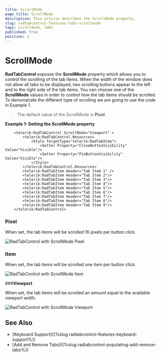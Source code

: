 ```yaml
---
title: ScrollMode
page_title: ScrollMode
description: This article describes the ScrollMode property.
slug: radtabcontrol-features-tabs-scrollmode
tags: scrollmode, tabs
published: True
position: 2
---
```


# ScrollMode

__RadTabControl__ exposes the __ScrollMode__ property which allows you to control the scrolling of the tab items. When the width of the window does not allow all tabs to be displayed, two scrolling buttons appear to the left and to the right side of the tab items. You can choose one of the __ScrollMode__ values in order to control how the tab items should be scrolled. To demonstrate the different type of scrolling we are going to use the code in Example 1.

>The default value of the ScrollMode is __Pixel__.

__Example 1: Setting the ScrollMode property__
```XAML
	<telerik:RadTabControl ScrollMode="Viewport" >
		<telerik:RadTabControl.Resources>
			<Style TargetType="telerik:RadTabItem">
				<Setter Property="CloseButtonVisibility" Value="Visible"/>
				<Setter Property="PinButtonVisibility" Value="Visible"/>
			</Style>
		</telerik:RadTabControl.Resources>
		<telerik:RadTabItem Header="Tab Item 1" />
		<telerik:RadTabItem Header="Tab Item 2"/>
		<telerik:RadTabItem Header="Tab Item 3"/>
		<telerik:RadTabItem Header="Tab Item 4"/>
		<telerik:RadTabItem Header="Tab Item 5"/>
		<telerik:RadTabItem Header="Tab Item 6"/>
		<telerik:RadTabItem Header="Tab Item 7"/>
		<telerik:RadTabItem Header="Tab Item 8"/>
		<telerik:RadTabItem Header="Tab Item 9"/>
	</telerik:RadTabControl>
```

### __Pixel__

When set, the tab items will be scrolled 16 pixels per button click.

![RadTabControl with ScrollMode Pixel](images/radtabcontrol-features-tabs-scrollmode_pixel_0_1.gif)
	
### __Item__

When set, the tab items will be scrolled one item per button click.

![RadTabControl with ScrollMode Item](images/radtabcontrol-features-tabs-scrollmode_item_1_1.gif)
	
###__Viewport__

When set, the tab items will be scrolled an amount equal to the available viewport width.

![RadTabControl with ScrollMode Viewport](images/radtabcontrol-features-tabs-scrollmode_viewport_2_1.gif)
	
## See Also
 * [Keyboard Support]({%slug radtabcontrol-features-keyboard-support%})
 * [Add and Remove Tabs]({%slug radtabcontrol-populating-add-remove-tabs%})
